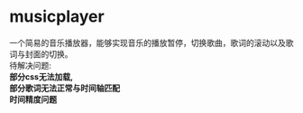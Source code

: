 # musicplayer
一个简易的音乐播放器，能够实现音乐的播放暂停，切换歌曲，歌词的滚动以及歌词与封面的切换。</br>
待解决问题:</br><strong>部分css无法加载,</strong></br>
<strong>部分歌词无法正常与时间轴匹配</strong></br>
<strong>时间精度问题</strong></br>

